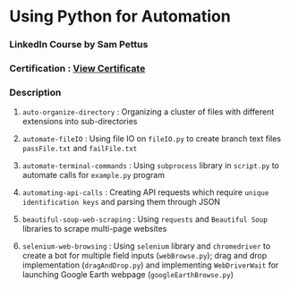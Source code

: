# Using Python for Automation
### LinkedIn Course by Sam Pettus

### Certification : [View Certificate](https://github.com/ashshekhar/python-automation/blob/master/course-certification/Using%20Python%20for%20Automation.pdf)


### Description

1. `auto-organize-directory` : Organizing a cluster of files with different extensions into sub-directories

2. `automate-fileIO` :  Using file IO on `fileIO.py` to create branch text files `passFile.txt` and `failFile.txt`

3. `automate-terminal-commands` : Using `subprocess` library in `script.py` to automate calls for `example.py` program

4. `automating-api-calls` : Creating API requests which require `unique identification keys` and parsing them through JSON

5. `beautiful-soup-web-scraping` : Using `requests` and `Beautiful Soup` libraries to scrape multi-page websites

6. `selenium-web-browsing` : Using `selenium` library and `chromedriver` to create a bot for multiple field inputs (`webBrowse.py`); drag and drop implementation (`dragAndDrop.py`) and implementing `WebDriverWait` for launching Google Earth webpage (`googleEarthBrowse.py`)
